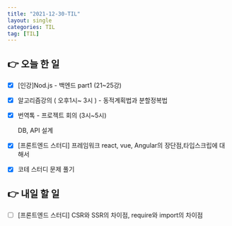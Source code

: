 ```yaml
---
title: "2021-12-30-TIL"
layout: single
categories: TIL
tag: [TIL]
---
```


## 👉 오늘 한 일

- [x]  [인강]Nod.js - 백엔드 part1 (21~25강)
- [x]  알고리즘강의 ( 오후1시~ 3시 ) - 동적계획법과 분할정복법
- [x]  번역톡 - 프로젝트 회의 (3시~5시)
    
    DB, API 설계
    
- [x]  [프론트엔드 스터디] 프레임워크 react, vue, Angular의 장단점,타입스크립에 대해서
- [x]  코테 스터디 문제 풀기

## 👉 내일 할 일

- [ ]  [프론트엔드 스터디] CSR와 SSR의 차이점, require와 import의 차이점

<br /><br /><br /><br />
